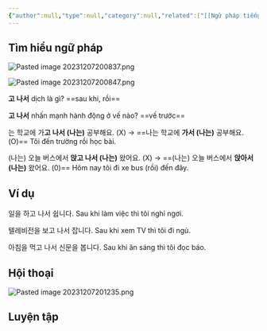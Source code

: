 ```yaml
---
{"author":null,"type":null,"category":null,"related":["[[Ngữ pháp tiếng Hàn (sơ cấp)]]"],"word-count":null,"dg-publish":true,"dg-hide":true,"tags":null,"deck":"korean_grammar","anki tags":null,"title":"kr_grammar","permalink":"/1-project/ngoai-ngu/tieng-han/ngu-phap-tieng-han/1-so-cap/3-v/","hide":true,"dgPassFrontmatter":true}
---
```


## Tìm hiểu ngữ pháp

![Pasted image 20231207200837.png](/img/user/4.%20RESOURCE/attachments/Pasted%20image%2020231207200837.png)

![Pasted image 20231207200847.png](/img/user/4.%20RESOURCE/attachments/Pasted%20image%2020231207200847.png)

**고 나서** dịch là gì?
==sau khi, rồi==
<!--ID: 1702009583368-->


**고 나서** nhấn mạnh hành động ở vế nào?
==vế trước==
<!--ID: 1702009583381-->


는 학교에 가**고 나서 (나는)** 공부해요. (X) 
→ ==나는 학교에 **가서 (나는)** 공부해요. (O)== 
Tôi đến trường rồi học bài.
<!--ID: 1702009583395-->


(나는) 오늘 버스에서 **앉고 나서 (나는)** 왔어요. (X)
→ ==(나는) 오늘 버스에서 **앉아서 (나는)** 왔어요. (0)==
Hôm nay tôi đi xe bus (rồi) đến đây.
<!--ID: 1702009583405-->


## Ví dụ

﻿일을 하고 나서 쉽니다.
Sau khi làm việc thì tôi nghỉ ngơi.

텔레비전을 보고 나서 잡니다.
Sau khi xem TV thì tôi đi ngủ.

아침을 먹고 나서 신문을 봅니다.
Sau khi ăn sáng thì tôi đọc báo.

## Hội thoại

![Pasted image 20231207201235.png](/img/user/4.%20RESOURCE/attachments/Pasted%20image%2020231207201235.png)

## Luyện tập

